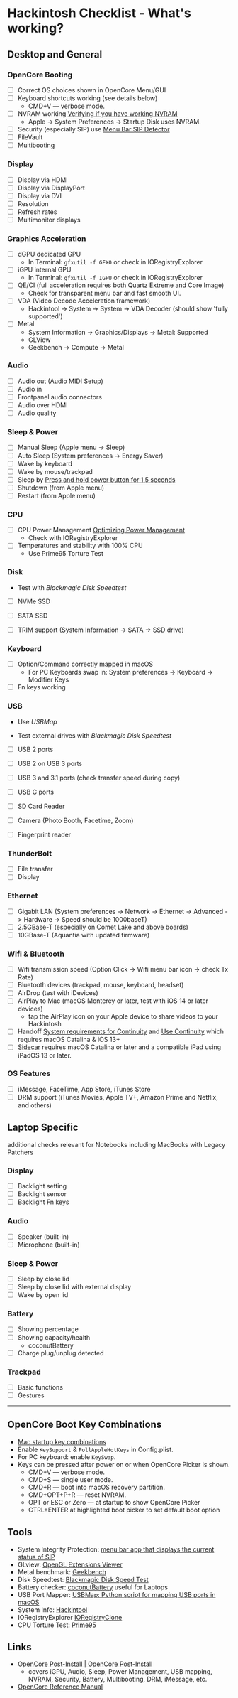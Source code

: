# Hackintosh Checklist - What's working?

## Desktop and General

### OpenCore Booting

- [ ] Correct OS choices shown in OpenCore Menu/GUI
- [ ] Keyboard shortcuts working (see details below)
  * CMD+V — verbose mode. 
- [ ] NVRAM working [Verifying if you have working NVRAM](https://dortania.github.io/OpenCore-Post-Install/misc/nvram.html#verifying-if-you-have-working-nvram)
  - Apple -> System Preferences -> Startup Disk uses NVRAM.
- [ ] Security (especially SIP) use [Menu Bar SIP Detector](https://github.com/ITzTravelInTime/MenuBarSIPDetector) 
- [ ] FileVault
- [ ] Multibooting

### Display

- [ ] Display via HDMI
- [ ] Display via DisplayPort
- [ ] Display via DVI
- [ ] Resolution
- [ ] Refresh rates
- [ ] Multimonitor displays

### Graphics Acceleration

- [ ] dGPU dedicated GPU
  * In Terminal: `gfxutil -f GFX0` or check in IORegistryExplorer
- [ ] iGPU internal GPU
  * In Terminal: `gfxutil -f IGPU` or check in IORegistryExplorer
- [ ] QE/CI (full acceleration requires both Quartz Extreme and Core Image)
  - Check for transparent menu bar and fast smooth UI.
- [ ] VDA (Video Decode Acceleration framework)
  - Hackintool -> System -> System -> VDA Decoder (should show 'fully supported')
- [ ] Metal
  - System Information -> Graphics/Displays -> Metal: Supported
  - GLView
  - Geekbench -> Compute -> Metal

### Audio

- [ ] Audio out (Audio MIDI Setup) 
- [ ] Audio in 
- [ ] Frontpanel audio connectors
- [ ] Audio over HDMI
- [ ] Audio quality

### Sleep & Power

- [ ] Manual Sleep (Apple menu -> Sleep)
- [ ] Auto Sleep (System preferences -> Energy Saver)
- [ ] Wake by keyboard
- [ ] Wake by mouse/trackpad
- [ ] Sleep by [Press and hold power button for 1.5 seconds](https://support.apple.com/en-us/HT201236)
- [ ] Shutdown (from Apple menu)
- [ ] Restart (from Apple menu)

### CPU

- [ ] CPU Power Management [Optimizing Power Management](https://dortania.github.io/OpenCore-Post-Install/universal/pm.html#optimizing-power-management)
  * Check with IORegistryExplorer
- [ ] Temperatures and stability with 100% CPU
  * Use Prime95 Torture Test

### Disk

- Test with *Blackmagic Disk Speedtest*

- [ ] NVMe SSD

- [ ] SATA SSD 

- [ ] TRIM support (System Information -> SATA -> SSD drive)

### Keyboard

- [ ] Option/Command correctly mapped in macOS
  * For PC Keyboards swap in: System preferences -> Keyboard -> Modifier Keys
- [ ] Fn keys working

### USB

- Use *USBMap*

- Test external drives with *Blackmagic Disk Speedtest*

- [ ] USB 2 ports

- [ ] USB 2 on USB 3 ports

- [ ] USB 3 and 3.1 ports (check transfer speed during copy)

- [ ] USB C ports

- [ ] SD Card Reader 

- [ ] Camera (Photo Booth, Facetime, Zoom)

- [ ] Fingerprint reader

### ThunderBolt

- [ ] File transfer
- [ ] Display

### Ethernet

- [ ] Gigabit LAN (System preferences -> Network -> Ethernet -> Advanced -> Hardware -> Speed should be 1000baseT)
- [ ] 2.5GBase-T (especially on Comet Lake and above boards)
- [ ] 10GBase-T (Aquantia with updated firmware)

### Wifi & Bluetooth

- [ ] Wifi transmission speed (Option Click -> Wifi menu bar icon -> check Tx Rate)
- [ ] Bluetooth devices (trackpad, mouse, keyboard, headset)
- [ ] AirDrop (test with iDevices)
- [ ] AirPlay to Mac (macOS Monterey or later, test with iOS 14 or later devices)
  * tap the AirPlay icon on your Apple device to share videos to your Hackintosh
- [ ] Handoff [System requirements for Continuity](https://support.apple.com/en-us/HT204689) and [Use Continuity](https://support.apple.com/en-us/HT204681) which requires macOS Catalina & iOS 13+
- [ ] [Sidecar](https://support.apple.com/en-us/HT210380) requires macOS Catalina or later and a compatible iPad using iPadOS 13 or later.

### OS Features

- [ ] iMessage, FaceTime, App Store, iTunes Store
- [ ] DRM support (iTunes Movies, Apple TV+, Amazon Prime and Netflix, and others)

## Laptop Specific

additional checks relevant for Notebooks including MacBooks with Legacy Patchers

### Display

- [ ] Backlight setting
- [ ] Backlight sensor
- [ ] Backlight Fn keys

### Audio

- [ ] Speaker (built-in)
- [ ] Microphone (built-in)

### Sleep & Power

- [ ] Sleep by close lid
- [ ] Sleep by close lid with external display
- [ ] Wake by open lid

### Battery

- [ ] Showing percentage
- [ ] Showing capacity/health
  * coconutBattery
- [ ] Charge plug/unplug detected

### Trackpad

- [ ] Basic functions
- [ ] Gestures

---

## OpenCore Boot Key Combinations

* [Mac startup key combinations](https://support.apple.com/en-us/HT201255)
* Enable `KeySupport` &  `PollAppleHotKeys` in Config.plist.
* For PC keyboard: enable `KeySwap`. 
* Keys can be pressed after power on or when OpenCore Picker is shown.
  * CMD+V — verbose mode.
  * CMD+S — single user mode.
  - CMD+R — boot into macOS recovery partition.
  - CMD+OPT+P+R — reset NVRAM. 
  * OPT or ESC or Zero — at startup to show OpenCore Picker
  * CTRL+ENTER at highlighted boot picker to set default boot option

## Tools

- System Integrity Protection: [menu bar app that displays the current status of SIP](https://github.com/ITzTravelInTime/MenuBarSIPDetector)
- GLview: [OpenGL Extensions Viewer](http://www.realtech-vr.com/home/glview)
- Metal benchmark: [Geekbench](https://www.geekbench.com)
- Disk Speedtest: [‎Blackmagic Disk Speed Test](https://apps.apple.com/us/app/blackmagic-disk-speed-test/id425264550)
- Battery checker: [coconutBattery](https://www.coconut-flavour.com/coconutbattery/) useful for Laptops
- USB Port Mapper: [USBMap: Python script for mapping USB ports in macOS](https://github.com/corpnewt/USBMap) 
- System Info: [Hackintool](https://github.com/headkaze/Hackintool)
- IORegistryExplorer [IORegistryClone](https://github.com/khronokernel/IORegistryClone/blob/master/ioreg-302.zip)
- CPU Torture Test: [Prime95](https://www.mersenne.org/download/)

## Links

- [OpenCore Post-Install | OpenCore Post-Install](https://dortania.github.io/OpenCore-Post-Install/)
  - covers iGPU, Audio, Sleep,  Power Management, USB mapping, NVRAM, Security, Battery, Multibooting, DRM, iMessage, etc.
- [OpenCore Reference Manual ](https://dortania.github.io/docs/latest/Configuration.html)
